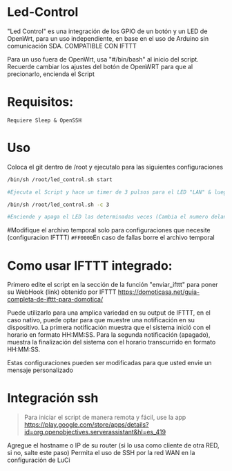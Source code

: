# Led-Control
"Led Control" es una integración de los GPIO de un botón y un LED de OpenWrt, para un uso independiente, en base en el uso de Arduino sin comunicación SDA. COMPATIBLE CON IFTTT


Para un uso fuera de OpenWrt, usa "#/bin/bash" al inicio del script.
Recuerde cambiar los ajustes del botón de OpenWRT para que al precionarlo, encienda el Script

# Requisitos:
`Requiere
Sleep & OpenSSH `


# Uso

Coloca el git dentro de /root y ejecutalo para las siguientes configuraciones

```bash
/bin/sh /root/led_control.sh start 

#Ejecuta el Script y hace un timer de 3 pulsos para el LED "LAN" & luego de haber hecho el de 3 pulsos, cambia automaticamente para 2 pulsos (intervalo entre 3 y 2 pulsos automaticos [Usando un archivo TEMP])

/bin/sh /root/led_control.sh -c 3 

#Enciende y apaga el LED las determinadas veces (Cambia el numero delante de "-c" para cambiar las veces que se repita el encenido del LED)
```

#Modifique el archivo temporal solo para configuraciones que necesite (configuracion IFTTT)
`#FF0000`En caso de fallas borre el archivo temporal


# Como usar IFTTT integrado:

Primero edite el script en la sección de la función "enviar_ifttt" para poner su WebHook (link) obtenido por IFTTT
https://domoticasa.net/guia-completa-de-ifttt-para-domotica/

Puede utilizarlo para una amplica variedad en su output de IFTTT, en el caso nativo, puede optar para que muestre una notificación en su dispositivo.
La primera notificación muestra que el sistema inició con el horario en formato HH:MM:SS. Para la segunda notificación (apagado), muestra la finalización del sistema con el horario transcurrido en formato HH:MM:SS.

Estas configuraciones pueden ser modificadas para que usted envie un mensaje personalizado

# Integración ssh
> Para iniciar el script de manera remota y fácil, use la app https://play.google.com/store/apps/details?id=org.openobjectives.serverassistant&hl=es_419

Agregue el hostname o IP de su router (si lo usa como cliente de otra RED, si no, salte este paso)
Permita el uso de SSH por la red WAN en la configuración de LuCi

